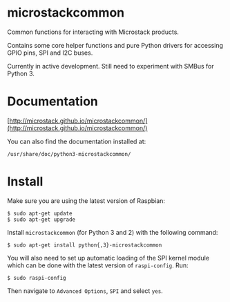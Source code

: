 microstackcommon
================

Common functions for interacting with Microstack products.

Contains some core helper functions and pure Python drivers for accessing
GPIO pins, SPI and I2C buses.

Currently in active development. Still need to experiment with SMBus for
Python 3.


Documentation
=============

[http://microstack.github.io/microstackcommon/](http://microstack.github.io/microstackcommon/)

You can also find the documentation installed at:

    /usr/share/doc/python3-microstackcommon/

Install
=======

Make sure you are using the latest version of Raspbian:

    $ sudo apt-get update
    $ sudo apt-get upgrade

Install `microstackcommon` (for Python 3 and 2) with the following command:

    $ sudo apt-get install python{,3}-microstackcommon

You will also need to set up automatic loading of the SPI kernel module which
can be done with the latest version of `raspi-config`. Run:

    $ sudo raspi-config

Then navigate to `Advanced Options`, `SPI` and select `yes`.
